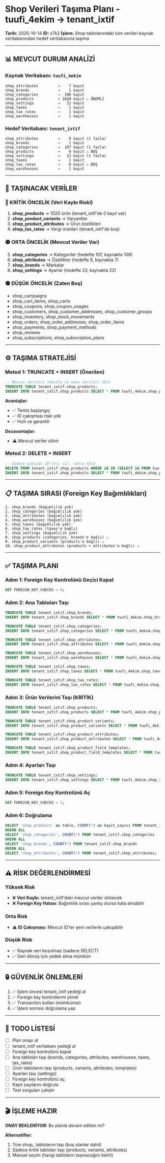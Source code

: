 # Shop Verileri Taşıma Planı - tuufi_4ekim → tenant_ixtif

**Tarih:** 2025-10-14
**ID:** x7k2
**İşlem:** Shop tablolarındaki tüm verileri kaynak veritabanından hedef veritabanına taşıma

---

## 📊 MEVCUT DURUM ANALİZİ

### Kaynak Veritabanı: `tuufi_4ekim`
```
shop_attributes         →    7 kayıt
shop_brands             →    1 kayıt
shop_categories         →  106 kayıt
shop_products           → 1020 kayıt ⚠️ ÖNEMLİ
shop_settings           →   22 kayıt
shop_taxes              →    1 kayıt
shop_tax_rates          →    1 kayıt
shop_warehouses         →    1 kayıt
```

### Hedef Veritabanı: `tenant_ixtif`
```
shop_attributes         →    8 kayıt (1 fazla)
shop_brands             →    1 kayıt
shop_categories         →  107 kayıt (1 fazla)
shop_products           →    0 kayıt ⚠️ BOŞ
shop_settings           →   23 kayıt (1 fazla)
shop_taxes              →    1 kayıt
shop_tax_rates          →    0 kayıt ⚠️ BOŞ
shop_warehouses         →    1 kayıt
```

---

## 🎯 TAŞINACAK VERİLER

### 🔴 KRİTİK ÖNCELİK (Veri Kaybı Riski)
1. **shop_products** → 1020 ürün (tenant_ixtif'de 0 kayıt var)
2. **shop_product_variants** → Varyantlar
3. **shop_product_attributes** → Ürün özellikleri
4. **shop_tax_rates** → Vergi oranları (tenant_ixtif'de boş)

### 🟡 ORTA ÖNCELİK (Mevcut Veriler Var)
5. **shop_categories** → Kategoriler (hedefte 107, kaynakta 106)
6. **shop_attributes** → Özellikler (hedefte 8, kaynakta 7)
7. **shop_brands** → Markalar
8. **shop_settings** → Ayarlar (hedefte 23, kaynakta 22)

### 🟢 DÜŞÜK ÖNCELİK (Zaten Boş)
- shop_campaigns
- shop_cart_items, shop_carts
- shop_coupons, shop_coupon_usages
- shop_customers, shop_customer_addresses, shop_customer_groups
- shop_inventory, shop_stock_movements
- shop_orders, shop_order_addresses, shop_order_items
- shop_payments, shop_payment_methods
- shop_reviews
- shop_subscriptions, shop_subscription_plans

---

## ⚙️ TAŞIMA STRATEJİSİ

### Metod 1: TRUNCATE + INSERT (Önerilen)
```sql
-- Mevcut verileri temizle ve yeni verileri ekle
TRUNCATE TABLE tenant_ixtif.shop_products;
INSERT INTO tenant_ixtif.shop_products SELECT * FROM tuufi_4ekim.shop_products;
```

**Avantajlar:**
- ✅ Temiz başlangıç
- ✅ ID çakışması riski yok
- ✅ Hızlı ve garantili

**Dezavantajlar:**
- ⚠️ Mevcut veriler silinir

### Metod 2: DELETE + INSERT
```sql
-- Sadece çakışan ID'leri sil, sonra ekle
DELETE FROM tenant_ixtif.shop_products WHERE id IN (SELECT id FROM tuufi_4ekim.shop_products);
INSERT INTO tenant_ixtif.shop_products SELECT * FROM tuufi_4ekim.shop_products;
```

---

## 📋 TAŞIMA SIRASI (Foreign Key Bağımlılıkları)

```
1. shop_brands (bağımlılık yok)
2. shop_categories (bağımlılık yok)
3. shop_attributes (bağımlılık yok)
4. shop_warehouses (bağımlılık yok)
5. shop_taxes (bağımlılık yok)
6. shop_tax_rates (taxes'e bağlı)
7. shop_settings (bağımlılık yok)
8. shop_products (categories, brands'e bağlı) ⚠️
9. shop_product_variants (products'a bağlı) ⚠️
10. shop_product_attributes (products + attributes'a bağlı) ⚠️
```

---

## ✅ TAŞIMA PLANI

### Adım 1: Foreign Key Kontrolünü Geçici Kapat
```sql
SET FOREIGN_KEY_CHECKS = 0;
```

### Adım 2: Ana Tabloları Taşı
```sql
TRUNCATE TABLE tenant_ixtif.shop_brands;
INSERT INTO tenant_ixtif.shop_brands SELECT * FROM tuufi_4ekim.shop_brands;

TRUNCATE TABLE tenant_ixtif.shop_categories;
INSERT INTO tenant_ixtif.shop_categories SELECT * FROM tuufi_4ekim.shop_categories;

TRUNCATE TABLE tenant_ixtif.shop_attributes;
INSERT INTO tenant_ixtif.shop_attributes SELECT * FROM tuufi_4ekim.shop_attributes;

TRUNCATE TABLE tenant_ixtif.shop_warehouses;
INSERT INTO tenant_ixtif.shop_warehouses SELECT * FROM tuufi_4ekim.shop_warehouses;

TRUNCATE TABLE tenant_ixtif.shop_taxes;
INSERT INTO tenant_ixtif.shop_taxes SELECT * FROM tuufi_4ekim.shop_taxes;

TRUNCATE TABLE tenant_ixtif.shop_tax_rates;
INSERT INTO tenant_ixtif.shop_tax_rates SELECT * FROM tuufi_4ekim.shop_tax_rates;
```

### Adım 3: Ürün Verilerini Taşı (KRİTİK)
```sql
TRUNCATE TABLE tenant_ixtif.shop_products;
INSERT INTO tenant_ixtif.shop_products SELECT * FROM tuufi_4ekim.shop_products;

TRUNCATE TABLE tenant_ixtif.shop_product_variants;
INSERT INTO tenant_ixtif.shop_product_variants SELECT * FROM tuufi_4ekim.shop_product_variants;

TRUNCATE TABLE tenant_ixtif.shop_product_attributes;
INSERT INTO tenant_ixtif.shop_product_attributes SELECT * FROM tuufi_4ekim.shop_product_attributes;

TRUNCATE TABLE tenant_ixtif.shop_product_field_templates;
INSERT INTO tenant_ixtif.shop_product_field_templates SELECT * FROM tuufi_4ekim.shop_product_field_templates;
```

### Adım 4: Ayarları Taşı
```sql
TRUNCATE TABLE tenant_ixtif.shop_settings;
INSERT INTO tenant_ixtif.shop_settings SELECT * FROM tuufi_4ekim.shop_settings;
```

### Adım 5: Foreign Key Kontrolünü Aç
```sql
SET FOREIGN_KEY_CHECKS = 1;
```

### Adım 6: Doğrulama
```sql
SELECT 'shop_products' as tablo, COUNT(*) as kayit_sayisi FROM tenant_ixtif.shop_products
UNION ALL
SELECT 'shop_categories', COUNT(*) FROM tenant_ixtif.shop_categories
UNION ALL
SELECT 'shop_brands', COUNT(*) FROM tenant_ixtif.shop_brands
UNION ALL
SELECT 'shop_attributes', COUNT(*) FROM tenant_ixtif.shop_attributes;
```

---

## ⚠️ RİSK DEĞERLENDİRMESİ

### Yüksek Risk
- ❌ **Veri Kaybı**: tenant_ixtif'deki mevcut veriler silinecek
- ❌ **Foreign Key Hatası**: Bağımlılık sırası yanlış olursa hata alınabilir

### Orta Risk
- ⚠️ **ID Çakışması**: Mevcut ID'ler yeni verilerle çakışabilir

### Düşük Risk
- ✅ Kaynak veri bozulmaz (sadece SELECT)
- ✅ Geri dönüş için yedek alma mümkün

---

## 🔒 GÜVENLİK ÖNLEMLERİ

1. ✅ İşlem öncesi tenant_ixtif yedeği al
2. ✅ Foreign key kontrollerini yönet
3. ✅ Transaction kullan (mümkünse)
4. ✅ İşlem sonrası doğrulama yap

---

## 📝 TODO LİSTESİ

- [ ] Plan onayı al
- [ ] tenant_ixtif veritabanı yedeği al
- [ ] Foreign key kontrolünü kapat
- [ ] Ana tabloları taşı (brands, categories, attributes, warehouses, taxes, tax_rates)
- [ ] Ürün tablolarını taşı (products, variants, attributes, templates)
- [ ] Ayarları taşı (settings)
- [ ] Foreign key kontrolünü aç
- [ ] Kayıt sayılarını doğrula
- [ ] Test sorguları çalıştır

---

## 🎬 İŞLEME HAZIR

**ONAY BEKLENİYOR:** Bu planla devam edilsin mi?

**Alternatifler:**
1. Tüm shop_ tablolarını taşı (boş olanlar dahil)
2. Sadece kritik tabloları taşı (products, variants, attributes)
3. Manuel seçim (hangi tabloların taşınacağını belirt)
